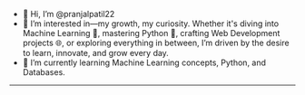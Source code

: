 - 👋 Hi, I’m @pranjalpatil22
- 👀 I’m interested in—my growth, my curiosity. Whether it's diving into Machine Learning 🤖, mastering Python 🐍, crafting Web Development projects 🌐, or exploring everything in between, I’m driven by the desire to learn, innovate, and grow every day.
- 🌱 I’m currently learning  Machine Learning concepts, Python, and Databases.
---
<!---
pranjalpatil22/pranjalpatil22 is a ✨ special ✨ repository because its `README.md` (this file) appears on your GitHub profile.
You can click the Preview link to take a look at your changes.
--->
